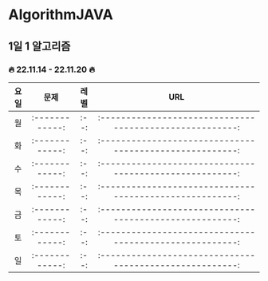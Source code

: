 # AlgorithmJAVA

## 1일 1 알고리즘  

### 🔥 22.11.14 - 22.11.20 🔥


|요일|      문제      | 레벨 |                           URL                           |   
|:--:| :------------: | :--: | :------------------------------------------------------: |
|월| :------------: | :--: | :------------------------------------------------------: |  
|화| :------------: | :--: | :------------------------------------------------------: |  
|수| :------------: | :--: | :------------------------------------------------------: |  
|목| :------------: | :--: | :------------------------------------------------------: |  
|금| :------------: | :--: | :------------------------------------------------------: |  
|토| :------------: | :--: | :------------------------------------------------------: |  
|일| :------------: | :--: | :------------------------------------------------------: |  
